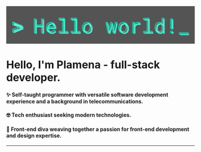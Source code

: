 <img align="center" src="cropped.png" title="Hello world!"/>

# Hello, I'm Plamena - full-stack developer. 

#### ✨ Self-taught programmer with versatile software development experience and a background in telecommunications.

#### 🤓 Tech enthusiast seeking modern technologies.

#### 🦄 Front-end diva weaving together a passion for front-end development and design expertise.
----




<!--
**plamenamihaylova/plamenamihaylova** is a ✨ _special_ ✨ repository because its `README.md` (this file) appears on your GitHub profile.

Here are some ideas to get you started:

- 🔭 I’m currently working on ...
- 🌱 I’m currently learning ...
- 👯 I’m looking to collaborate on ...
- 🤔 I’m looking for help with ...
- 💬 Ask me about ...
- 📫 How to reach me: ...
- 😄 Pronouns: ...
- ⚡ Fun fact: ...
-->
